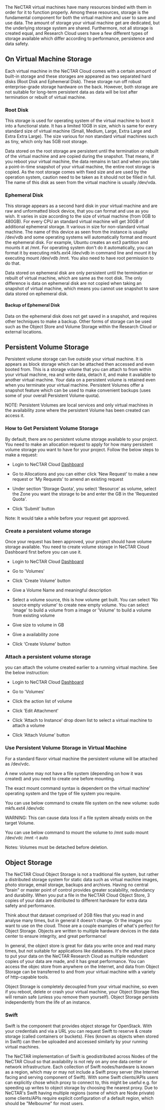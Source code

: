 The NeCTAR virtual machines have many resources binded with them in order for it
to function properly. Among these resources, storage is the fundamental component
for both the virtual machine and user to save and use data. The amount of
storage your virtual machine get are dedicated, but the underlying storage
system are shared. Furthermore, not all storage is created equal, and Research
Cloud users have a few different types of storage available which differ
according to performance, persistence and data safety.

## On Virtual Machine Storage

Each virtual machine in the NeCTAR Cloud comes with a certain amount of built-in
storage and these storages are appeared as two separated hard disks
(Root Disk and Ephemeral Disk). These storage run off robust
enterprise-grade storage hardware on the back. However, both storage are not
suitable for long-term persistent data as data will be lost after termination or
rebuilt of virtual machine.

### Root Disk

This storage is used for operating system of the virtual machine to boot it
into a functional state. It has a limited 10GB in size, which is same for every
standard size of virtual machine (Small, Medium, Large, Extra Large and
Extra Extra Large). The size various for non standard virtual machines such as
tiny, which only has 5GB root storage.

Data stored on the root storage are persistent until the termination or rebuilt
of the virtual machine and are copied during the snapshot. That means, if you
reboot your virtual machine, the data remains in tact and when you take a
point-in-time snapshot of your virtual machine, the entire root storage is
copied. As the root storage comes with fixed size and are used by the operation
system, caution need to be taken as it should not be filled in full. The name of
this disk as seen from the virtual machine is usually /dev/vda.

### Ephemeral Disk

This storage appears as a second hard disk in your virtual machine and are raw
and unformatted block device, that you can format and use as you wish. It varies
in size according to the size of virtual machine (from 0GB to 480GB). For every
CPU an standard virtual machine will get 30GB of additional ephemeral storage.
It various in size for non-standard virtual machine. The name of this device as
seen from the instance is usually /dev/vdb and some operating systems will
automatically format and mount the ephemeral disk. For example, Ubuntu creates
an ext3 partition and mounts it at /mnt. For operating system don't do it
automatically, you can format it by executing mkfs.ext4 /dev/vdb in command line
and mount it by executing mount /dev/vdb /mnt. You also need to have root
permission to do that.

Data stored on ephemeral disk are only persistent until the termination or
rebuilt of virtual machine, which are same as the root disk. The only difference
is data on ephemeral disk are not copied when taking an snapshot of virtual
machine, which means you cannot use snapshot to save data stored on ephemeral
disk.

#### Backup of Ephemeral Disk

Data on the ephemeral disk does not get saved in a snapshot, and requires other
techniques to make a backup. Other forms of storage can be used such as the
Object Store and Volume Storage within the Research Cloud or external locations.

## Persistent Volume Storage

Persistent volume storage can live outside your virtual machine. It is appears
as block storage which can be attached then accessed and even booted from. This
is a storage volume that you can attach to from within your virtual machine,
rea and write data, detach it, and make it available to another virtual machine.
Your data on a persistent volume is retained even when you terminate your
virtual machine. Persistent Volumes offer a snapshot feature which can be used
to make convenient backups (uses some of your overall Persistent Volume quota).

NOTE: Persistent Volumes are local services and only virtual machines in the
availability zone where the persistent Volume has been created can access it.

### How to Get Persistent Volume Storage

By default, there are no persistent volume storage available to your project.
You need to make an allocation request to apply for how many persistent volume
storage you want to have for your project. Follow the below steps to make a
request:

- Login to NeCTAR Cloud [Dashboard][dashboard]

- Go to Allocations and you can either click 'New Request' to make a new request
 or 'My Requests' to amend an existing request

- Under section 'Storage Quota', you select 'Resource' as volume, select the
 Zone you want the storage to be and enter the GB in the 'Requested Quota'.

- Click 'Submit' button

Note:
It would take a while before your request get approved.

### Create a persistent volume storage

Once your request has been approved, your project should have volume storage
available. You need to create volume storage in NeCTAR Cloud Dashboard first
before you can use it.

- Login to NeCTAR Cloud [Dashboard][dashboard]

- Go to 'Volumes'

- Click 'Create Volume' button

- Give a Volume Name and meaningful description

- Select a volume source, this is how volume get built. You can select
 'No source empty volume' to create new empty volume. You can select 'image' to
 build a volume from a image or 'Volume' to build a volume from existing volume

- Give size to volume in GB

- Give a availability zone

- Click 'Create Volume' button

### Attach a persistent volume storage

you can attach the volume created earlier to a running virtual machine. See the
below instruction:

- Login to NeCTAR Cloud [Dashboard][dashboard]

- Go to 'Volumes'

- Click the action list of volume

- Click 'Edit Attachment'

- Click 'Attach to Instance' drop down list to select a virtual machine to
 attach a volume

- Click 'Attach Volume' button

### Use Persistent Volume Storage in Virtual Machine

For a standard flavor virtual machine the persistent volume will be attached
as /dev/vdc.

A new volume may not have a file system (depending on how it was created) and
you need to create one before mounting.

The exact mount command syntax is dependent on the virtual machine' operating
system and the type of file system you require.

You can use below command to create file system on the new volume:
sudo mkfs.ext4 /dev/vdc

WARNING: This can cause data loss if a file system already exists on the target
Volume.

You can use below command to mount the volume to /mnt
sudo mount /dev/vdc /mnt -t auto

Notes:
Volumes must be detached before deletion.

## Object Storage

The NeCTAR Cloud Object Storage is not a traditional file system, but rather a
distributed storage system for static data such as virtual machine images,
photo storage, email storage, backups and archives. Having no central "brain" or
master point of control provides greater scalability, redundancy and durability.
When you put a file in the NeCTAR Cloud Object Store, 3 copies of your data are
distributed to different hardware for extra data safety and performance.

Think about that dataset comprised of 2GB files that you read in and analyse
many times, but in general it doesn't change. Or the images you want to use on
the cloud. Those are a couple examples of what's perfect for Object Storage.
Objects are written to multiple hardware devices in the data center to ensure
integrity, and great performance!

In general, the object store is great for data you write once and read many
times, but not suitable for applications like databases. It's the safest place
to put your data on the NeCTAR Research Cloud as multiple redundant copies of
your data are made, and it has great performance. You can access the objec
store from anywhere on the Internet, and data from Object Storage can be
transferred to and from your virtual machine with a variety of http-capable
tools.

Object Storage is completely decoupled from your virtual machine, so even if you
reboot, delete or crash your virtual machine, your Object Storage files will
remain safe (unless you remove them yourself). Object Storage persists
independently from the life of an instance.

### Swift

Swift is the component that provides object storage for OpenStack. With your
credentials and via a URL you can request Swift to reserve & create storage
(called containers or buckets). Files (known as objects when stored in Swift)
can then be uploaded and accessed similarly by your running virtual machines.

The NeCTAR implementation of Swift is geodistributed across Nodes of the NeCTAR
Cloud so that availability is not rely on any one data center or network
infrastructure. Each collection of Swift nodes/hardware is known as a region,
which may or may not include a Swift proxy server (the Internet facing and
serving component of Swift). With some Swift clients/APIs users can explicitly
chose which proxy to connect to, this might be useful e.g. for speeding up
writes to object storage by choosing the nearest proxy. Due to NeCTAR's Swift
having multiple regions (some of which are Node private) some clients/APIs
require explicit configuration of a default region, which should be "Melbourne"
for most users.

[dashboard]: https://dashboard.rc.nectar.org.au
